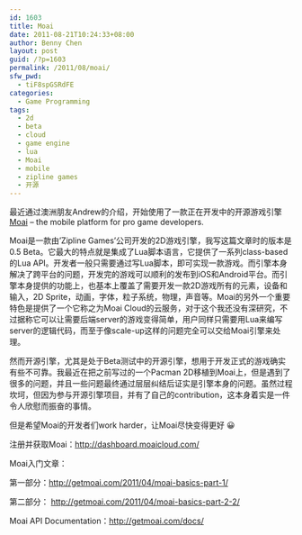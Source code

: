```yaml
---
id: 1603
title: Moai
date: 2011-08-21T10:24:33+08:00
author: Benny Chen
layout: post
guid: /?p=1603
permalink: /2011/08/moai/
sfw_pwd:
  - tiF8spGSRdFE
categories:
  - Game Programming
tags:
  - 2d
  - beta
  - cloud
  - game engine
  - lua
  - Moai
  - mobile
  - zipline games
  - 开源
---
```

最近通过澳洲朋友Andrew的介绍，开始使用了一款正在开发中的开源游戏引擎<a href="http://getmoai.com" target="_blank">Moai</a> &#8211; the mobile platform for pro game developers.

Moai是一款由&#8217;Zipline Games&#8217;公司开发的2D游戏引擎，我写这篇文章时的版本是0.5 Beta。它最大的特点就是集成了Lua脚本语言，它提供了一系列class-based的Lua API。开发者一般只需要通过写Lua脚本，即可实现一款游戏。而引擎本身解决了跨平台的问题，开发完的游戏可以顺利的发布到iOS和Android平台。而引擎本身提供的功能上，也基本上覆盖了需要开发一款2D游戏所有的元素，设备和输入，2D Sprite，动画，字体，粒子系统，物理，声音等。Moai的另外一个重要特色是提供了一个它称之为Moai Cloud的云服务，对于这个我还没有深研究，不过据称它可以让需要后端server的游戏变得简单，用户同样只需要用Lua来编写server的逻辑代码，而至于像scale-up这样的问题完全可以交给Moai引擎来处理。

然而开源引擎，尤其是处于Beta测试中的开源引擎，想用于开发正式的游戏确实有些不可靠。我最近在把之前写过的一个Pacman 2D移植到Moai上，但是遇到了很多的问题，并且一些问题最终通过层层纠结后证实是引擎本身的问题。虽然过程坎坷，但因为参与开源引擎项目，并有了自己的contribution，这本身着实是一件令人欣慰而振奋的事情。

但是希望Moai的开发者们work harder，让Moai尽快变得更好 😀

注册并获取Moai：<a href="http://dashboard.moaicloud.com/" target="_blank">http://dashboard.moaicloud.com/</a>

Moai入门文章：
  
第一部分：<a href="http://getmoai.com/2011/04/moai-basics-part-1/" target="_blank">http://getmoai.com/2011/04/moai-basics-part-1/</a>
  
第二部分： <a href="http://getmoai.com/2011/04/moai-basics-part-2-2/" target="_blank">http://getmoai.com/2011/04/moai-basics-part-2-2/</a>

Moai API Documentation：<a href="http://getmoai.com/docs/ " target="_blank">http://getmoai.com/docs/</a>